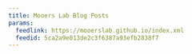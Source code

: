 ```yaml
---
title: Mooers Lab Blog Posts
params:
  feedlink: https://mooerslab.github.io/index.xml
  feedid: 5ca2a9e013de2c3f6387a93efb2838f7
---
```

